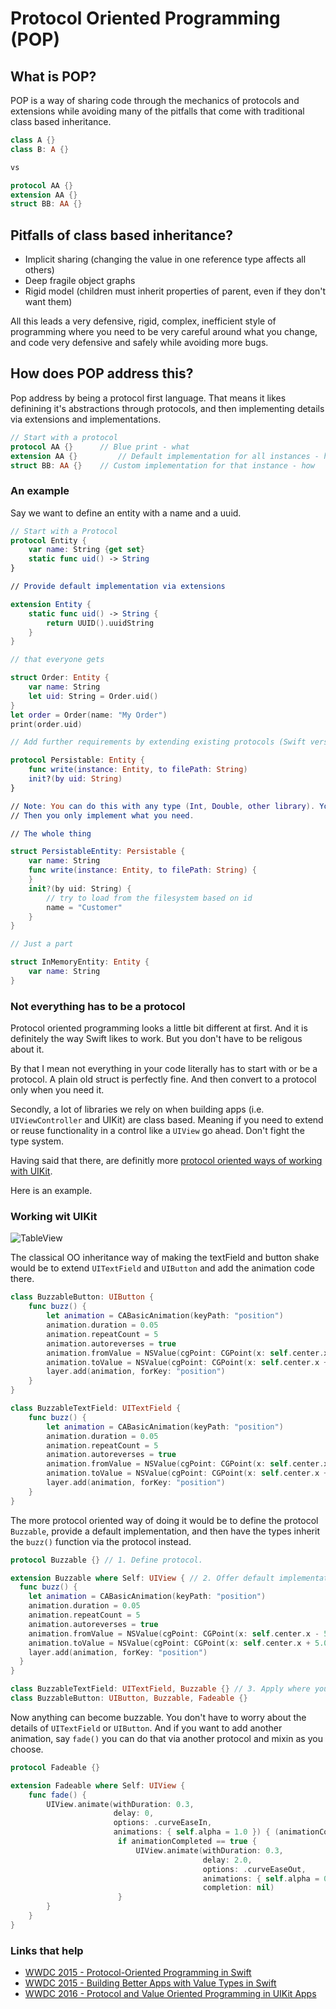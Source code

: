# Protocol Oriented Programming (POP)

## What is POP?

POP is a way of sharing code through the mechanics of protocols and extensions while avoiding many of the pitfalls that come with traditional class based inheritance.

```swift
class A {}
class B: A {}

vs

protocol AA {}
extension AA {}
struct BB: AA {}
```

## Pitfalls of class based inheritance?

- Implicit sharing (changing the value in one reference type affects all others)
- Deep fragile object graphs
- Rigid model (children must inherit properties of parent, even if they don't want them)

All this leads a very defensive, rigid, complex, inefficient style of programming where you need to be very careful around what you change, and code very defensive and safely while avoiding more bugs.

## How does POP address this?

Pop address by being a protocol first language. That means it likes definining it's abstractions through protocols, and then implementing details via extensions and implementations.

```swift
// Start with a protocol
protocol AA {} 		// Blue print - what
extension AA {} 		// Default implementation for all instances - how
struct BB: AA {} 	// Custom implementation for that instance - how
```

### An example

Say we want to define an entity with a name and a uuid.

```swift
// Start with a Protocol
protocol Entity {
    var name: String {get set}
    static func uid() -> String
}

// Provide default implementation via extensions

extension Entity {
    static func uid() -> String {
        return UUID().uuidString
    }
}

// that everyone gets

struct Order: Entity {
    var name: String
    let uid: String = Order.uid()
}
let order = Order(name: "My Order")
print(order.uid)

// Add further requirements by extending existing protocols (Swift version of inheritance)

protocol Persistable: Entity {
    func write(instance: Entity, to filePath: String)
    init?(by uid: String)
}

// Note: You can do this with any type (Int, Double, other library). You don't even need the source code
// Then you only implement what you need.

// The whole thing

struct PersistableEntity: Persistable {
    var name: String
    func write(instance: Entity, to filePath: String) {
    }
    init?(by uid: String) {
        // try to load from the filesystem based on id
        name = "Customer"
    }
}

// Just a part

struct InMemoryEntity: Entity {
    var name: String
}
```

### Not everything has to be a protocol

Protocol oriented programming looks a little bit different at first. And it is definitely the way Swift likes to work. But you don't have to be religous about it.

By that I mean not everything in your code literally has to start with or be a protocol. A plain old struct is perfectly fine. And then convert to a protocol only when you need it.

Secondly, a lot of libraries we rely on when building apps (i.e. `UIViewController` and UIKit) are class based. Meaning if you need to extend or reuse functionality in a control like a `UIView` go ahead. Don't fight the type system.

Having said that there, are definitly more [protocol oriented ways of working with UIKit](https://developer.apple.com/videos/play/wwdc2016/419/).

Here is an example.

### Working wit UIKit

![TableView](https://github.com/jrasmusson/ios-starter-kit/blob/master/basics/UIScrollView/images/demo.gif)

The classical OO inheritance way of making the textField and button shake would be to extend `UITextField` and `UIButton` and add the animation code there.

```swift
class BuzzableButton: UIButton {
    func buzz() {
        let animation = CABasicAnimation(keyPath: "position")
        animation.duration = 0.05
        animation.repeatCount = 5
        animation.autoreverses = true
        animation.fromValue = NSValue(cgPoint: CGPoint(x: self.center.x - 5.0, y: self.center.y))
        animation.toValue = NSValue(cgPoint: CGPoint(x: self.center.x + 5.0, y: self.center.y))
        layer.add(animation, forKey: "position")
    }
}

class BuzzableTextField: UITextField {
    func buzz() {
        let animation = CABasicAnimation(keyPath: "position")
        animation.duration = 0.05
        animation.repeatCount = 5
        animation.autoreverses = true
        animation.fromValue = NSValue(cgPoint: CGPoint(x: self.center.x - 5.0, y: self.center.y))
        animation.toValue = NSValue(cgPoint: CGPoint(x: self.center.x + 5.0, y: self.center.y))
        layer.add(animation, forKey: "position")
    }
}
```

The more protocol oriented way of doing it would be to define the protocol `Buzzable`, provide a default implementation, and then have the types inherit the `buzz()` function via the protocol instead.

```swift
protocol Buzzable {} // 1. Define protocol.

extension Buzzable where Self: UIView { // 2. Offer default implementation.
  func buzz() {
    let animation = CABasicAnimation(keyPath: "position")
    animation.duration = 0.05
    animation.repeatCount = 5
    animation.autoreverses = true
    animation.fromValue = NSValue(cgPoint: CGPoint(x: self.center.x - 5.0, y: self.center.y))
    animation.toValue = NSValue(cgPoint: CGPoint(x: self.center.x + 5.0, y: self.center.y))
    layer.add(animation, forKey: "position")
  }
}

class BuzzableTextField: UITextField, Buzzable {} // 3. Apply where you like.
class BuzzableButton: UIButton, Buzzable, Fadeable {}
```

Now anything can become buzzable. You don't have to worry about the details of `UITextField` or `UIButton`. And if you want to add another animation, say `fade()` you can do that via another protocol and mixin as you choose.

```swift
protocol Fadeable {}

extension Fadeable where Self: UIView {
    func fade() {
        UIView.animate(withDuration: 0.3,
                       delay: 0,
                       options: .curveEaseIn,
                       animations: { self.alpha = 1.0 }) { (animationCompleted) in
                        if animationCompleted == true {
                            UIView.animate(withDuration: 0.3,
                                           delay: 2.0,
                                           options: .curveEaseOut,
                                           animations: { self.alpha = 0.0 },
                                           completion: nil)
                        }
        }
    }
}
```

### Links that help

- [WWDC 2015 - Protocol-Oriented Programming in Swift](https://developer.apple.com/videos/play/wwdc2015/408/)
- [WWDC 2015 - Building Better Apps with Value Types in Swift](https://developer.apple.com/videos/play/wwdc2015/414/)
- [WWDC 2016 - Protocol and Value Oriented Programming in UIKit Apps](https://developer.apple.com/videos/play/wwdc2016/419/)
